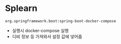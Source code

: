 # Splearn

`org.springframework.boot:spring-boot-docker-compose`

- 실행시 docker-compose 실행
- 디비 정보 등 가져와서 설정 값에 넣어줌
